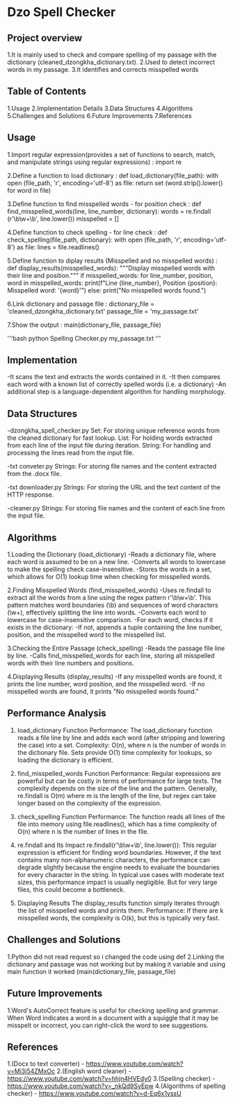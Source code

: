 # Dzo Spell Checker

## Project overview
1.It is mainly used to check and compare spelling of my passage with the dictionary (cleaned_dzongkha_dictionary.txt).
2.Used to detect incorrect words in my passage.
3.It identifies and corrects misspelled words

## Table of Contents
1.Usage
2.Implementation Details
3.Data Structures
4.Algorithms
5.Challenges and Solutions
6.Future Improvements
7.References

## Usage
1.Import regular expression(provides a set of functions to search, match, and manipulate strings using regular expressions) : import re

2.Define a function to load dictionary :  def load_dictionary(file_path):
    with open (file_path, 'r', encoding='utf-8') as file:
        return set (word.strip().lower() for word in file)

3.Define function to find misspelled words - for position check : def find_misspelled_words(line, line_number, dictionary):
    words = re.findall (r'\b\w+\b', line.lower())
    misspelled = []

4.Define function to check spelling - for line check : def check_spelling(file_path, dictionary):
    with open (file_path, 'r', encoding='utf-8') as file:
        lines = file.readlines()

5.Define function to diplay results (Misspelled and no misspelled words) : def display_results(misspelled_words):
    """Display misspelled words with their line and position."""
    if misspelled_words:
        for line_number, position, word in misspelled_words:
            print(f"Line {line_number}, Position {position}: Misspelled word: '{word}'")
    else:
        print("No misspelled words found.")

6.Link dictionary and passage file : dictionary_file = 'cleaned_dzongkha_dictionary.txt' 
passage_file = 'my_passage.txt' 

7.Show the output : main(dictionary_file, passage_file)




'''bash
python Spelling Checker.py my_passage.txt
'''




## Implementation
-It scans the text and extracts the words contained in it.
-It then compares each word with a known list of correctly spelled words (i.e. a dictionary)
-An additional step is a language-dependent algorithm for handling morphology.


## Data Structures
-⁠dzongkha_spell_checker.py
Set: For storing unique reference words from the cleaned dictionary for fast lookup.
List: For holding words extracted from each line of the input file during iteration.
String: For handling and processing the lines read from the input file.

-⁠txt conveter.py
Strings: For storing file names and the content extracted from the .docx file.

-⁠txt downloader.py
Strings: For storing the URL and the text content of the HTTP response.

-cleaner.py
Strings: For storing file names and the content of each line from the input file.




## Algorithms
1.Loading the Dictionary (load_dictionary)
-Reads a dictionary file, where each word is assumed to be on a new line.
-Converts all words to lowercase to make the spelling check case-insensitive.
-Stores the words in a set, which allows for O(1) lookup time when checking for misspelled words.

2.Finding Misspelled Words (find_misspelled_words)
-Uses re.findall to extract all the words from a line using the regex pattern r'\b\w+\b'. This pattern matches word boundaries (\b) and sequences of word characters (\w+), effectively splitting the line into words.
-Converts each word to lowercase for case-insensitive comparison.
-For each word, checks if it exists in the dictionary:
-If not, appends a tuple containing the line number, position, and the misspelled word to the misspelled list.

3.Checking the Entire Passage (check_spelling)
-Reads the passage file line by line.
-Calls find_misspelled_words for each line, storing all misspelled words with their line numbers and positions.

4.Displaying Results (display_results)
-If any misspelled words are found, it prints the line number, word position, and the misspelled word.
-If no misspelled words are found, it prints "No misspelled words found."


## Performance Analysis
1. load_dictionary Function
Performance: The load_dictionary function reads a file line by line and adds each word (after stripping and lowering the case) into a set.
Complexity: O(n), where n is the number of words in the dictionary file. Sets provide O(1) time complexity for lookups, so loading the dictionary is efficient.

2. find_misspelled_words Function
Performance: Regular expressions are powerful but can be costly in terms of performance for large texts. The complexity depends on the size of the line and the pattern. Generally, re.findall is O(m) where m is the length of the line, but regex can take longer based on the complexity of the expression.

3. check_spelling Function
Performance:
The function reads all lines of the file into memory using file.readlines(), which has a time complexity of O(n) where n is the number of lines in the file.

4. re.findall and Its Impact
re.findall(r'\b\w+\b', line.lower()):
This regular expression is efficient for finding word boundaries. However, if the text contains many non-alphanumeric characters, the performance can degrade slightly because the engine needs to evaluate the boundaries for every character in the string.
In typical use cases with moderate text sizes, this performance impact is usually negligible. But for very large files, this could become a bottleneck.

5. Displaying Results
The display_results function simply iterates through the list of misspelled words and prints them.
Performance: If there are k misspelled words, the complexity is O(k), but this is typically very fast.




## Challenges and Solutions
1.Python did not read request so i changed the code using def 
2.Linking the dictionary and passage was not working but by making it variable and using main function it worked (main(dictionary_file, passage_file)




## Future Improvements
1.Word's AutoCorrect feature is useful for checking spelling and grammar. When Word indicates a word in a document with a squiggle that it may be misspelt or incorrect, you can right-click the word to see suggestions.



## References
1.(Docx to text converter) - https://www.youtube.com/watch?v=Mi3j54ZMxOc
2.(English word cleaner) - https://www.youtube.com/watch?v=hhjn4HVEdy0
3.(Spelling checker) - https://www.youtube.com/watch?v=_nkQd9SyEpw
4.(Algorithms of spelling checker) - https://www.youtube.com/watch?v=d-Eq6x1yssU
